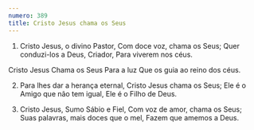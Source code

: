 ```yaml
---
numero: 389
title: Cristo Jesus chama os Seus
---
```

1. Cristo Jesus, o divino Pastor,
Com doce voz, chama os Seus;
Quer conduzi-los a Deus, Criador,
Para viverem nos céus.

Cristo Jesus
Chama os Seus
Para a luz
Que os guia ao reino dos céus.

2. Para lhes dar a herança eternal,
Cristo Jesus chama os Seus;
Ele é o Amigo que não tem igual,
Ele é o Filho de Deus.

3. Cristo Jesus, Sumo Sábio e Fiel,
Com voz de amor, chama os Seus;
Suas palavras, mais doces que o mel,
Fazem que amemos a Deus.
